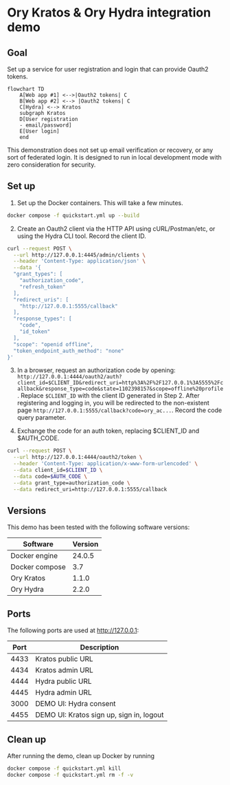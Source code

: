 # Ory Kratos & Ory Hydra integration demo

## Goal
Set up a service for user registration and login that can provide Oauth2 tokens. 

```mermaid
flowchart TD
    A[Web app #1] <-->|Oauth2 tokens| C
    B[Web app #2] <--> |Oauth2 tokens| C
    C[Hydra] <--> Kratos
    subgraph Kratos
    D[User registration 
    - email/password]
    E[User login]
    end
```

This demonstration does not set up email verification or recovery, or any sort of federated login. It is designed to run in local development mode with zero consideration for security.

## Set up

1. Set up the Docker containers. This will take a few minutes.
```sh
docker compose -f quickstart.yml up --build
```

2. Create an Oauth2 client via the HTTP API using cURL/Postman/etc, or using the Hydra CLI tool. Record the client ID.
```sh
curl --request POST \
  --url http://127.0.0.1:4445/admin/clients \
  --header 'Content-Type: application/json' \
  --data '{
  "grant_types": [
    "authorization_code",
    "refresh_token"
  ],
  "redirect_uris": [
    "http://127.0.0.1:5555/callback"
  ],
  "response_types": [
    "code",
    "id_token"
  ],
  "scope": "openid offline",
  "token_endpoint_auth_method": "none"
}'
```

3. In a browser, request an authorization code by opening: `http://127.0.0.1:4444/oauth2/auth?client_id=$CLIENT_ID&redirect_uri=http%3A%2F%2F127.0.0.1%3A5555%2Fcallback&response_type=code&state=1102398157&scope=offline%20profile`. Replace `$CLIENT_ID` with the client ID generated in Step 2. After registering and logging in, you will be redirected to the non-existent page `http://127.0.0.1:5555/callback?code=ory_ac...`. Record the code query parameter.

4. Exchange the code for an auth token, replacing $CLIENT_ID and $AUTH_CODE.
```sh
curl --request POST \
  --url http://127.0.0.1:4444/oauth2/token \
  --header 'Content-Type: application/x-www-form-urlencoded' \
  --data client_id=$CLIENT_ID \
  --data code=$AUTH_CODE \
  --data grant_type=authorization_code \
  --data redirect_uri=http://127.0.0.1:5555/callback
```

## Versions

This demo has been tested with the following software versions:

| Software       | Version |
| -------------- | ------- |
| Docker engine | 24.0.5  |
| Docker compose               | 3.7        |
| Ory Kratos     | 1.1.0   |
| Ory Hydra      | 2.2.0   |


## Ports

The following ports are used at http://127.0.0.1:

| Port | Description                         |
| ---- | ----------------------------------- |
| 4433 | Kratos public URL                   |
| 4434 | Kratos admin URL                    |
| 4444 | Hydra public URL                    |
| 4445 | Hydra admin URL                     |
| 3000 | DEMO UI: Hydra consent                    |
| 4455 | DEMO UI: Kratos sign up, sign in, logout |

## Clean up

After running the demo, clean up Docker by running

```sh
docker compose -f quickstart.yml kill
docker compose -f quickstart.yml rm -f -v
```